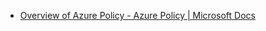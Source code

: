 - [Overview of Azure Policy - Azure Policy | Microsoft Docs](https://docs.microsoft.com/en-us/azure/governance/policy/overview)
